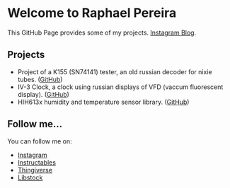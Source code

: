 # Welcome to Raphael Pereira

This GitHub Page provides some of my projects.
[Instagram Blog](https://www.instagram.com/phaelbotelho/).

## Projects

- Project of a K155 (SN74141) tester, an old russian decoder for nixie tubes. ([GitHub](https://github.com/phaelbotelho/k155-tester))
- IV-3 Clock, a clock using russian displays of VFD (vaccum fluorescent display). ([GitHub](https://github.com/phaelbotelho/clock_IV-3A_VFD))
- HIH613x humidity and temperature sensor library. ([GitHub](https://github.com/phaelbotelho/hih613X))  


## Follow me...

You can follow me on:
- [Instagram](https://www.instagram.com/phaelbotelho/)
- [Instructables](https://www.instructables.com/member/phaelbotelho/)
- [Thingiverse](https://www.thingiverse.com/phaelbotelho/designs)
- [Libstock](https://libstock.mikroe.com/users/view/17845)
